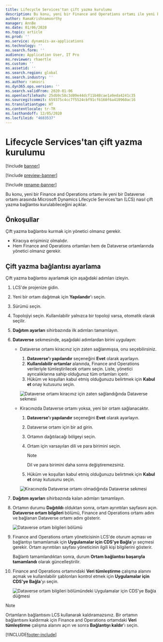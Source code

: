 ```yaml
---
title: Lifecycle Services'tan çift yazma kurulumu
description: Bu konu, yeni bir Finance and Operations ortamı ile yeni bir Dataverse ortamı arasında Microsoft Dynamics Lifecycle Services'tan (LCS) nasıl çift yazma bağlantısı kurulabileceğini açıklar.
author: RamaKrishnamoorthy
manager: AnnBe
ms.date: 01/06/2020
ms.topic: article
ms.prod: ''
ms.service: dynamics-ax-applications
ms.technology: ''
ms.search.form: ''
audience: Application User, IT Pro
ms.reviewer: rhaertle
ms.custom: ''
ms.assetid: ''
ms.search.region: global
ms.search.industry: ''
ms.author: ramasri
ms.dyn365.ops.version: ''
ms.search.validFrom: 2020-01-06
ms.openlocfilehash: 25db9c58c3d09e44dcf11b48cae1a9eda4241c35
ms.sourcegitcommit: 659375c4cc7f5524cbf91cf6160f6a410960ac16
ms.translationtype: HT
ms.contentlocale: tr-TR
ms.lasthandoff: 12/05/2020
ms.locfileid: "4683537"
---
```

# <a name="dual-write-setup-from-lifecycle-services"></a>Lifecycle Services'tan çift yazma kurulumu

[!include [banner](../../includes/banner.md)]

[!include [preview-banner](../../includes/preview-banner.md)]

[!include [rename-banner](~/includes/cc-data-platform-banner.md)]

Bu konu, yeni bir Finance and Operations ortamı ile yeni bir Dataverse ortamı arasında Microsoft Dynamics Lifecycle Services'tan (LCS) nasıl çift yazma bağlantısı kurulabileceğini açıklar.

## <a name="prerequisites"></a>Önkoşullar

Çift yazma bağlantısı kurmak için yönetici olmanız gerekir.

+ Kiracıya erişiminiz olmalıdır.
+ Hem Finance and Operations ortamları hem de Dataverse ortamlarında yönetici olmanız gerekir.

## <a name="set-up-a-dual-write-connection"></a>Çift yazma bağlantısı ayarlama

Çift yazma bağlantısı ayarlamak için aşağıdaki adımları izleyin.

1. LCS'de projenize gidin.
2. Yeni bir ortam dağıtmak için **Yapılandır**'ı seçin.
3. Sürümü seçin. 
4. Topolojiyi seçin. Kullanılabilir yalnızca bir topoloji varsa, otomatik olarak seçilir.
5. **Dağıtım ayarları** sihirbazında ilk adımları tamamlayın.
6. **Dataverse** sekmesinde, aşağıdaki adımlardan birini uygulayın:

    - Dataverse ortamı kiracınız için zaten sağlanmışsa, onu seçebilirsiniz.

        1. **Dataverse'ı yapılandır** seçeneğini **Evet** olarak ayarlayın.
        2. **Kullanılabilir ortamlar** alanında, Finance and Operations verileriyle tümleştirilecek ortamı seçin. Liste, yönetici ayrıcalıklarına sahip olduğunuz tüm ortamları içerir.
        3. Hüküm ve koşulları kabul etmiş olduğunuzu belirtmek için **Kabul et** onay kutusunu seçin.

        ![Dataverse ortamı kiracınız için zaten sağlandığında Dataverse sekmesi](../dual-write/media/lcs_setup_1.png)

    - Kiracınızda Dataverse ortamı yoksa, yeni bir ortam sağlanacaktır.

        1. **Dataverse'ı yapılandır** seçeneğini **Evet** olarak ayarlayın.
        2. Dataverse ortamı için bir ad girin.
        3. Ortamın dağıtılacağı bölgeyi seçin.
        4. Ortam için varsayılan dili ve para birimini seçin.

            > [!NOTE]
            > Dil ve para birimini daha sonra değiştiremezsiniz.

        5. Hüküm ve koşulları kabul etmiş olduğunuzu belirtmek için **Kabul et** onay kutusunu seçin.

        ![Kiracınızda Dataverse ortamı olmadığında Dataverse sekmesi](../dual-write/media/lcs_setup_2.png)

7. **Dağıtım ayarları** sihirbazında kalan adımları tamamlayın.
8. Ortamın durumu **Dağıtıldı** olduktan sonra, ortam ayrıntıları sayfasını açın. **Dataverse ortam bilgileri** bölümü, Finance and Operations ortamı adını ve bağlanan Dataverse ortamı adını gösterir.

    ![Dataverse ortam bilgileri bölümü](../dual-write/media/lcs_setup_3.png)

9. Finance and Operations ortam yöneticisinin LCS'de oturum açması ve bağlantıyı tamamlamak için **Uygulamalar için CDS'ye Bağla**'yı seçmesi gerekir. Ortam ayrıntıları sayfası yöneticinin ilgili kişi bilgilerini gösterir.

    Bağlantı tamamlandıktan sonra, durum **Ortam bağlantısı başarıyla tamamlandı** olarak güncelleştirilir.

10. Finance and Operations ortamındaki **Veri tümleştirme** çalışma alanını açmak ve kullanılabilir şablonları kontrol etmek için **Uygulamalar için CDS'ye Bağla**'yı seçin.

    ![Dataverse ortam bilgileri bölümündeki Uygulamalar için CDS'ye Bağla düğmesi](../dual-write/media/lcs_setup_4.png)

> [!NOTE]
> Ortamların bağlantısını LCS kullanarak kaldıramazsınız. Bir ortamın bağlantısını kaldırmak için Finance and Operations ortamdaki **Veri tümleştirme** çalışma alanını açın ve sonra **Bağlantıyı kaldır**'ı seçin.


[!INCLUDE[footer-include](../../../../includes/footer-banner.md)]